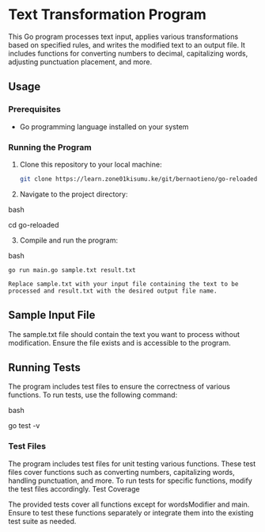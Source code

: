 # Text Transformation Program

This Go program processes text input, applies various transformations based on specified rules, and writes the modified text to an output file. It includes functions for converting numbers to decimal, capitalizing words, adjusting punctuation placement, and more.

## Usage

### Prerequisites

- Go programming language installed on your system

### Running the Program

1. Clone this repository to your local machine:

   ```bash
   git clone https://learn.zone01kisumu.ke/git/bernaotieno/go-reloaded.git

2. Navigate to the project directory:

bash

cd go-reloaded

3. Compile and run the program:

bash

    go run main.go sample.txt result.txt

    Replace sample.txt with your input file containing the text to be processed and result.txt with the desired output file name.

## Sample Input File

The sample.txt file should contain the text you want to process without modification. Ensure the file exists and is accessible to the program.

## Running Tests

The program includes test files to ensure the correctness of various functions. To run tests, use the following command:

bash

go test -v

### Test Files

The program includes test files for unit testing various functions. These test files cover functions such as converting numbers, capitalizing words, handling punctuation, and more. To run tests for specific functions, modify the test files accordingly.
Test Coverage

The provided tests cover all functions except for wordsModifier and main. Ensure to test these functions separately or integrate them into the existing test suite as needed.
